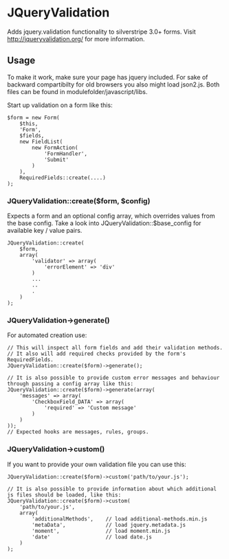# JQueryValidation

Adds jquery.validation functionality to silverstripe 3.0+ forms.
Visit http://jqueryvalidation.org/ for more information.

## Usage
To make it work, make sure your page has jquery included. For sake of backward compartibilty for old browsers you also might load json2.js.
Both files can be found in modulefolder/javascript/libs.

Start up validation on a form like this:

	$form = new Form(
		$this,
		'Form',
		$fields,
		new FieldList(
			new FormAction(
				'FormHandler',
				'Submit'
			)
		),
		RequiredFields::create(....)
	);

### JQueryValidation::create($form, $config)
Expects a form and an optional config array, which overrides values from the base config. Take a look into
JQueryValidation::$base_config for available key / value pairs.

	JQueryValidation::create(
		$form,
		array(
			'validator' => array(
				'errorElement' => 'div'
			)
			...
			..
			.
		)
	);

### JQueryValidation->generate()
For automated creation use:

	// This will inspect all form fields and add their validation methods.
	// It also will add required checks provided by the form's RequiredFields.
	JQueryValidation::create($form)->generate();

	// It is also possible to provide custom error messages and behaviour through passing a config array like this:
	JQueryValidation::create($form)->generate(array(
		'messages' => array(
			'CheckboxField_DATA' => array(
				'required' => 'Custom message'
			)
		)
	));
	// Expected hooks are messages, rules, groups.

### JQueryValidation->custom()
If you want to provide your own validation file you can use this:

	JQueryValidation::create($form)->custom('path/to/your.js');

	// It is also possible to provide information about which additional js files should be loaded, like this:
	JQueryValidation::create($form)->custom(
		'path/to/your.js',
		array(
			'additionalMethods',	// load additional-methods.min.js
			'metaData',				// load jquery.metadata.js
			'moment',				// load moment.min.js
			'date'					// load date.js
		)
	);